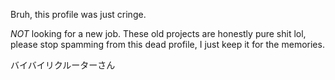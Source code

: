 Bruh, this profile was just cringe.

*NOT* looking for a new job. These old projects are honestly pure shit lol, please stop spamming from this dead profile, I just keep it for the memories. 

バイバイリクルーターさん

